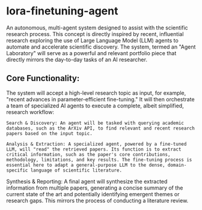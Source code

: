 # lora-finetuning-agent

An autonomous, multi-agent system designed to assist with the scientific research process. This concept is directly inspired by recent, influential research exploring the use of Large Language Model (LLM) agents to automate and accelerate scientific discovery. The system, termed an "Agent Laboratory" will serve as a powerful and relevant portfolio piece that directly mirrors the day-to-day tasks of an AI researcher.  

## Core Functionality:
The system will accept a high-level research topic as input, for example, "recent advances in parameter-efficient fine-tuning." It will then orchestrate a team of specialized AI agents to execute a complete, albeit simplified, research workflow:

    Search & Discovery: An agent will be tasked with querying academic databases, such as the ArXiv API, to find relevant and recent research papers based on the input topic.

    Analysis & Extraction: A specialized agent, powered by a fine-tuned LLM, will "read" the retrieved papers. Its function is to extract critical information, such as the paper's core contributions, methodology, limitations, and key results. The fine-tuning process is essential here to adapt a general-purpose LLM to the dense, domain-specific language of scientific literature.   

Synthesis & Reporting: A final agent will synthesize the extracted information from multiple papers, generating a concise summary of the current state of the art and potentially identifying emergent themes or research gaps. This mirrors the process of conducting a literature review.